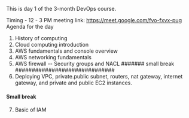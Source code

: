 This is day 1 of the 3-month DevOps course. 

Timing - 12 - 3 PM 
meeting link: https://meet.google.com/fvo-fxvx-pug
Agenda for the day

1. History of computing
2. Cloud computing introduction
3. AWS fundamentals and console overview
4. AWS networking fundamentals
5. AWS firewall -- Security groups and NACL
####### small break ##############################
6. Deploying VPC, private.public subnet, routers, nat gateway, internet gateway, and private and public EC2 instances.
#### Small break ###############
7. Basic of IAM 

